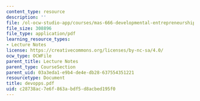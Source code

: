 ```yaml
---
content_type: resource
description: ''
file: /ol-ocw-studio-app/courses/mas-666-developmental-entrepreneurship-fall-2003/c28738ac7e6f863abdf5d8acbed195f0_devopps.pdf
file_size: 308896
file_type: application/pdf
learning_resource_types:
- Lecture Notes
license: https://creativecommons.org/licenses/by-nc-sa/4.0/
ocw_type: OCWFile
parent_title: Lecture Notes
parent_type: CourseSection
parent_uid: 03a3eda1-e9b4-de4e-db28-637554351221
resourcetype: Document
title: devopps.pdf
uid: c28738ac-7e6f-863a-bdf5-d8acbed195f0
---
```

